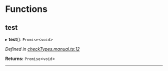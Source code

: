 

# Functions

<a id="test"></a>

##  test

▸ **test**(): `Promise`<`void`>

*Defined in [checkTypes.manual.ts:12](https://github.com/polkadot-js/api/blob/21dab00/packages/api/src/checkTypes.manual.ts#L12)*

**Returns:** `Promise`<`void`>

___

